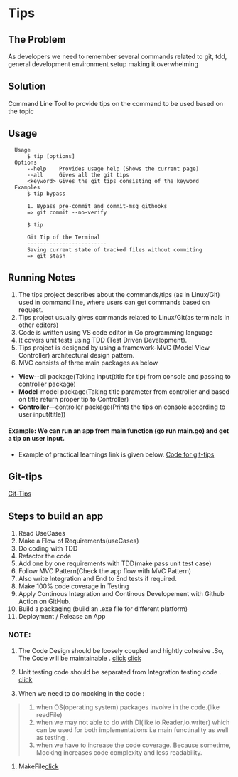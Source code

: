 # Tips

## The Problem

As developers we need to remember several commands related to git, tdd, general development environment setup making it overwhelming

## Solution

Command Line Tool to provide tips on the command to be used based on the topic

## Usage

```
  Usage
      $ tip [options]
  Options
      --help    Provides usage help (Shows the current page)
      --all     Gives all the git tips
      <keyword> Gives the git tips consisting of the keyword
  Examples
      $ tip bypass

      1. Bypass pre-commit and commit-msg githooks
      => git commit --no-verify

      $ tip

      Git Tip of the Terminal
      -------------------------
      Saving current state of tracked files without commiting
      => git stash
```

##  Running Notes

1.	The tips project describes about the commands/tips (as in Linux/Git) used in command line, where users can get commands based on request.
1.	Tips project usually gives commands related to Linux/Git(as terminals in other editors)
1.	Code is written using VS code editor in Go programming language
1.	It covers unit tests using TDD (Test Driven Development).
1.	Tips project is designed by using a framework-MVC (Model View Controller) architectural design pattern.
1.	MVC consists of three main packages as below
*	**View**--cli package(Taking input(title for tip) from console and passing to controller package)
*	**Model**-model package(Taking title parameter from controller and based on title return proper tip to Controller)
*	**Controller**—controller package(Prints the tips on console according to user input(title))
 
 #### Example: We can run an app from main function (go run main.go) and get a tip on user input.

* Example of practical learnings link is given below.
[Code for git-tips](https://github.com/rajasoun/gophers/tree/mvc_design_pattern/workspace/tips)


## Git-tips
[Git-Tips]( https://github.com/rajasoun/tips/blob/main/GitTips.md)

## Steps to build an app
1. Read UseCases
1. Make a Flow of Requirements(useCases)
1. Do coding with TDD 
1. Refactor the code 
1. Add one by one requirements with TDD(make pass unit test case)
1. Follow MVC Pattern(Check the app flow with MVC Pattern)
1. Also write Integration and End to End tests if required.
1. Make 100% code coverage in Testing
1. Apply Continous Integration and Continous Developement with Github Action on GitHub.
1. Build a packaging (build an .exe file for different platform)
1. Deployment / Release an App

### NOTE: 
1. The Code Design should be loosely coupled and hightly cohesive .So, The Code will be maintainable .
[click](https://medium.com/clarityhub/low-coupling-high-cohesion-3610e35ac4a6)
[click](https://blog.learngoprogramming.com/packages-can-allow-or-disallow-for-reusability-2edb6bd18815)

1. Unit testing code should be separated from Integration testing code .
[click](https://mickey.dev/posts/go-build-tags-testing/)

1. When we need to do mocking in the code :
  > 1. when OS(operating system) packages involve in the code.(like readFile)
  > 1. when we may not able to do with DI(like io.Reader,io.writer) which can be used for both implementations i.e main functinality as well as testing .
  > 1. when we have to increase the code coverage.
  Because sometime, Mocking increases code complexity and less readability. 

1. MakeFile[click](https://www.youtube.com/watch?v=QztvWSCbQLU)
